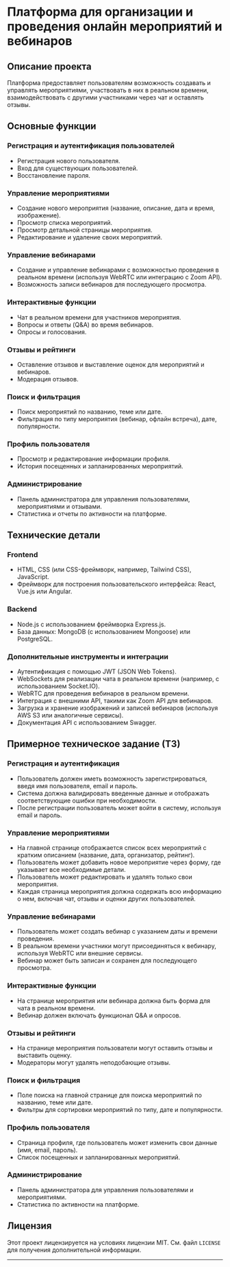 # Платформа для организации и проведения онлайн мероприятий и вебинаров

## Описание проекта
Платформа предоставляет пользователям возможность создавать и управлять мероприятиями, участвовать в них в реальном времени, взаимодействовать с другими участниками через чат и оставлять отзывы.

## Основные функции

### Регистрация и аутентификация пользователей
- Регистрация нового пользователя.
- Вход для существующих пользователей.
- Восстановление пароля.

### Управление мероприятиями
- Создание нового мероприятия (название, описание, дата и время, изображение).
- Просмотр списка мероприятий.
- Просмотр детальной страницы мероприятия.
- Редактирование и удаление своих мероприятий.

### Управление вебинарами
- Создание и управление вебинарами с возможностью проведения в реальном времени (используя WebRTC или интеграцию с Zoom API).
- Возможность записи вебинаров для последующего просмотра.

### Интерактивные функции
- Чат в реальном времени для участников мероприятия.
- Вопросы и ответы (Q&A) во время вебинаров.
- Опросы и голосования.

### Отзывы и рейтинги
- Оставление отзывов и выставление оценок для мероприятий и вебинаров.
- Модерация отзывов.

### Поиск и фильтрация
- Поиск мероприятий по названию, теме или дате.
- Фильтрация по типу мероприятия (вебинар, офлайн встреча), дате, популярности.

### Профиль пользователя
- Просмотр и редактирование информации профиля.
- История посещенных и запланированных мероприятий.

### Администрирование
- Панель администратора для управления пользователями, мероприятиями и отзывами.
- Статистика и отчеты по активности на платформе.

## Технические детали

### Frontend
- HTML, CSS (или CSS-фреймворк, например, Tailwind CSS), JavaScript.
- Фреймворк для построения пользовательского интерфейса: React, Vue.js или Angular.

### Backend
- Node.js с использованием фреймворка Express.js.
- База данных: MongoDB (с использованием Mongoose) или PostgreSQL.

### Дополнительные инструменты и интеграции
- Аутентификация с помощью JWT (JSON Web Tokens).
- WebSockets для реализации чата в реальном времени (например, с использованием Socket.IO).
- WebRTC для проведения вебинаров в реальном времени.
- Интеграция с внешними API, такими как Zoom API для вебинаров.
- Загрузка и хранение изображений и записей вебинаров (используя AWS S3 или аналогичные сервисы).
- Документация API с использованием Swagger.

## Примерное техническое задание (ТЗ)

### Регистрация и аутентификация
- Пользователь должен иметь возможность зарегистрироваться, введя имя пользователя, email и пароль.
- Система должна валидировать введенные данные и отображать соответствующие ошибки при необходимости.
- После регистрации пользователь может войти в систему, используя email и пароль.

### Управление мероприятиями
- На главной странице отображается список всех мероприятий с кратким описанием (название, дата, организатор, рейтинг).
- Пользователь может добавить новое мероприятие через форму, где указывает все необходимые детали.
- Пользователь может редактировать и удалять только свои мероприятия.
- Каждая страница мероприятия должна содержать всю информацию о нем, включая чат, отзывы и оценки других пользователей.

### Управление вебинарами
- Пользователь может создать вебинар с указанием даты и времени проведения.
- В реальном времени участники могут присоединяться к вебинару, используя WebRTC или внешние сервисы.
- Вебинар может быть записан и сохранен для последующего просмотра.

### Интерактивные функции
- На странице мероприятия или вебинара должна быть форма для чата в реальном времени.
- Вебинар должен включать функционал Q&A и опросов.

### Отзывы и рейтинги
- На странице мероприятия пользователи могут оставить отзывы и выставить оценку.
- Модераторы могут удалять неподобающие отзывы.

### Поиск и фильтрация
- Поле поиска на главной странице для поиска мероприятий по названию, теме или дате.
- Фильтры для сортировки мероприятий по типу, дате и популярности.

### Профиль пользователя
- Страница профиля, где пользователь может изменить свои данные (имя, email, пароль).
- Список посещенных и запланированных мероприятий.

### Администрирование
- Панель администратора для управления пользователями и мероприятиями.
- Статистика по активности на платформе.

## Лицензия
Этот проект лицензируется на условиях лицензии MIT. См. файл `LICENSE` для получения дополнительной информации.

---
